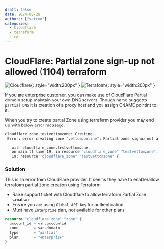 ```yaml
---
draft: false 
date: 2024-08-28
authors: ["vettom"]
categories:
  - Cloudflare
  - terraform
  - cdn
---
```


# CloudFlare: Partial zone sign-up not allowed (1104) terraform 

![Cloudflare ](https://vettom-images.s3.eu-west-1.amazonaws.com/generic/cloudflare.png){: style="width:200px" }
![Terraform ](https://vettom-images.s3.eu-west-1.amazonaws.com/generic/terraform.png){: style="width:200px" }

If you are enterprise customer, you can make use of CloudFlare Partial domain setup maintain your own DNS servers. Though name suggests `partial DNS` it is creation of a proxy host and you assign CNAME pointint to it. 

When you try to create partial Zone using terraform provider you may end up with below error message. 

```bash
cloudflare_zone.testvettomzone: Creating...
 Error: error creating zone "vettom.online": Partial zone signup not allowed (1104)

   with cloudflare_zone.testvettomzone,
   on main.tf line 19, in resource "cloudflare_zone" "testvettomzone":
   19: resource "cloudflare_zone" "testvettomzone" {
``` 

### Solution
This is an error from CloudFlare provider. It seems they have to enable/allow terraform partial Zone creation using Terraform

- Raise support ticket with Cloudflare to allow terraform Partial Zone creation
- Ensure you are using `Global API Key` for authentication
- Must have `Enterprise` plan, not available for other plans

```terraform
resource "cloudflare_zone" "zone" {
  account_id = var.accountid
  zone       = var.domain
  type       = "partial"
  plan       = "enterprise"
}
```